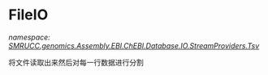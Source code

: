 ﻿# FileIO
_namespace: [SMRUCC.genomics.Assembly.EBI.ChEBI.Database.IO.StreamProviders.Tsv](./index.md)_

将文件读取出来然后对每一行数据进行分割




